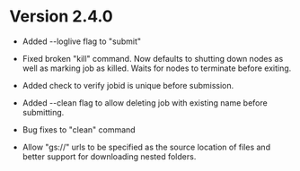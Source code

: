 # Version 2.4.0

* Added --loglive flag to "submit"

* Fixed broken "kill" command. Now defaults to shutting down nodes as well
  as marking job as killed. Waits for nodes to terminate before exiting.

* Added check to verify jobid is unique before submission.

* Added --clean flag to allow deleting job with existing name before
  submitting.

* Bug fixes to "clean" command

* Allow "gs://" urls to be specified as the source location of files and better support for downloading nested
  folders.



